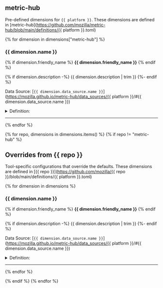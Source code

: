 ## metric-hub

Pre-defined dimensions for `{{ platform }}`. These dimensions are defined in [metric-hub](https://github.com/mozilla/metric-hub/blob/main/definitions/{{ platform }}.toml)

{% for dimension in dimensions["metric-hub"] %}
### {{ dimension.name }}

{% if dimension.friendly_name %}
**{{ dimension.friendly_name }}**
{% endif %}

{% if dimension.description -%}
{{ dimension.description | trim }}
{%- endif %}

Data Source: [`{{ dimension.data_source.name }}`](https://mozilla.github.io/metric-hub/data_sources/{{ platform }}/#{{ dimension.data_source.name }})

<details>
<summary>Definition:</summary>

```sql
{{ dimension.select_expression | trim }}
```
</details>

---

{% endfor %}

{% for repo, dimensions in dimensions.items() %}
{% if repo != "metric-hub" %}

## Overrides from {{ repo }}

Tool-specific configurations that override the defaults.
These dimensions are defined in [{{ repo }}](https://github.com/mozilla/{{ repo }}/blob/main/definitions/{{ platform }}.toml)

{% for dimension in dimensions %}
### {{ dimension.name }}

{% if dimension.friendly_name %}
**{{ dimension.friendly_name }}**
{% endif %}

{% if dimension.description -%}
{{ dimension.description | trim }}
{%- endif %}

Data Source: [`{{ dimension.data_source.name }}`](https://mozilla.github.io/metric-hub/data_sources/{{ platform }}/#{{ dimension.data_source.name }})

<details>
<summary>Definition:</summary>

```sql
{{ dimension.select_expression | trim }}
```
</details>

---

{% endfor %}

{% endif %}
{% endfor %}
